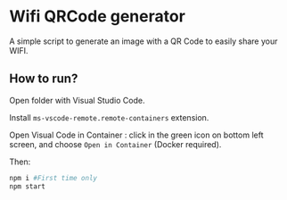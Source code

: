 # Wifi QRCode generator

A simple script to generate an image with a QR Code to easily share your WIFI.

## How to run?

Open folder with Visual Studio Code.

Install `ms-vscode-remote.remote-containers` extension.

Open Visual Code in Container : click in the green icon on bottom left screen, and choose `Open in Container` (Docker required).

Then:

```sh
npm i #First time only
npm start
```
